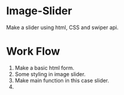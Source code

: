 # Image-Slider

Make a slider using html, CSS and swiper api.

# Work Flow

1. Make a basic html form.
2. Some styling in image slider.
3. Make main function in this case slider.
4.
